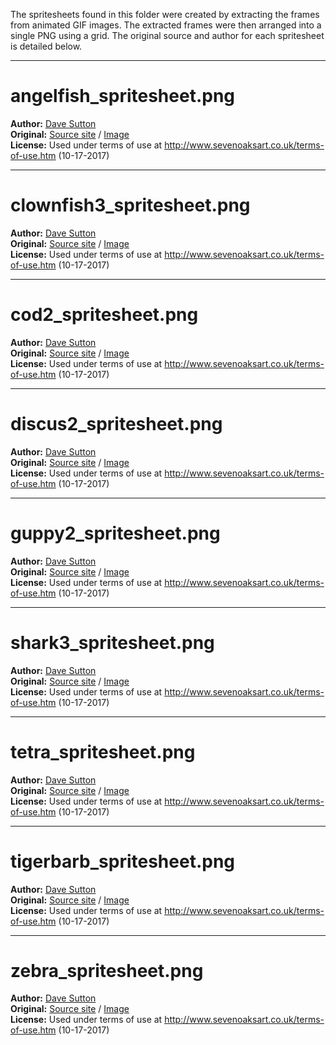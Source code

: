 The spritesheets found in this folder were created by extracting the frames from animated GIF images.  The extracted frames were then arranged into a single PNG using a grid.  The original source and author for each spritesheet is detailed below.

---

# angelfish_spritesheet.png

**Author:** [Dave Sutton](http://www.sevenoaksart.co.uk/)  
**Original:** [Source site](http://www.sevenoaksart.co.uk/angelfish.htm) /
[Image](http://www.sevenoaksart.co.uk/images/angelfish904.gif)  
**License:** Used under terms of use at http://www.sevenoaksart.co.uk/terms-of-use.htm (10-17-2017)

---

# clownfish3_spritesheet.png

**Author:** [Dave Sutton](http://www.sevenoaksart.co.uk/)  
**Original:** [Source site](http://www.sevenoaksart.co.uk/clownfish.htm) /
[Image](http://www.sevenoaksart.co.uk/images/clownfish2.gif)  
**License:** Used under terms of use at http://www.sevenoaksart.co.uk/terms-of-use.htm (10-17-2017)

---

# cod2_spritesheet.png

**Author:** [Dave Sutton](http://www.sevenoaksart.co.uk/)  
**Original:** [Source site](http://www.sevenoaksart.co.uk/cod.htm) /
[Image](http://www.sevenoaksart.co.uk/images/cod2.gif)  
**License:** Used under terms of use at http://www.sevenoaksart.co.uk/terms-of-use.htm (10-17-2017)

---

# discus2_spritesheet.png

**Author:** [Dave Sutton](http://www.sevenoaksart.co.uk/)  
**Original:** [Source site](http://www.sevenoaksart.co.uk/discus.htm) /
[Image](http://www.sevenoaksart.co.uk/images/discusani2.gif)  
**License:** Used under terms of use at http://www.sevenoaksart.co.uk/terms-of-use.htm (10-17-2017)

---

# guppy2_spritesheet.png

**Author:** [Dave Sutton](http://www.sevenoaksart.co.uk/)  
**Original:** [Source site](http://www.sevenoaksart.co.uk/goldfish2.htm) /
[Image](http://www.sevenoaksart.co.uk/images/guppystill_R04.gif)  
**License:** Used under terms of use at http://www.sevenoaksart.co.uk/terms-of-use.htm (10-17-2017)

---

# shark3_spritesheet.png

**Author:** [Dave Sutton](http://www.sevenoaksart.co.uk/)  
**Original:** [Source site](http://www.sevenoaksart.co.uk/shark.htm) /
[Image](http://www.sevenoaksart.co.uk/images/shark112.gif)  
**License:** Used under terms of use at http://www.sevenoaksart.co.uk/terms-of-use.htm (10-17-2017)

---

# tetra_spritesheet.png

**Author:** [Dave Sutton](http://www.sevenoaksart.co.uk/)  
**Original:** [Source site](http://www.sevenoaksart.co.uk/tetra.htm) /
[Image](http://www.sevenoaksart.co.uk/images/tetrastill304.gif)  
**License:** Used under terms of use at http://www.sevenoaksart.co.uk/terms-of-use.htm (10-17-2017)

---

# tigerbarb_spritesheet.png

**Author:** [Dave Sutton](http://www.sevenoaksart.co.uk/)  
**Original:** [Source site](http://www.sevenoaksart.co.uk/tigerbarb.htm) /
[Image](http://www.sevenoaksart.co.uk/images/tigebarb204.gif)  
**License:** Used under terms of use at http://www.sevenoaksart.co.uk/terms-of-use.htm (10-17-2017)

---

# zebra_spritesheet.png

**Author:** [Dave Sutton](http://www.sevenoaksart.co.uk/)  
**Original:** [Source site](http://www.sevenoaksart.co.uk/zebrafish.htm) /
[Image](http://www.sevenoaksart.co.uk/images/zebra.gif)  
**License:** Used under terms of use at http://www.sevenoaksart.co.uk/terms-of-use.htm (10-17-2017)

